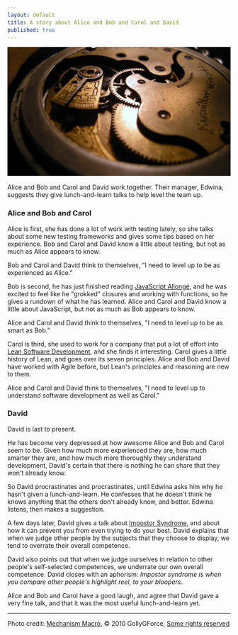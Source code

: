 ```yaml
---
layout: default
title: A story about Alice and Bob and Carol and David
published: true
---
```


[![Mechanism Macro](/assets/images/watch-mechanism.jpg)][mm]

Alice and Bob and Carol and David work together. Their manager, Edwina, suggests they give lunch-and-learn talks to help level the team up.

### Alice and Bob and Carol

Alice is first, she has done a lot of work with testing lately, so she talks about some new testing frameworks and gives some tips based on her experience. Bob and Carol and David know a little about testing, but not as much as Alice appears to know.

Bob and Carol and David think to themselves, "I need to level up to be as experienced as Alice."

Bob is second, he has just finished reading [JavaScript Allongé][ja], and he was excited to feel like he "grokked" closures and working with functions, so he gives a rundown of what he has learned. Alice and Carol and David know a little about JavaScript, but not as much as Bob appears to know.

Alice and Carol and David think to themselves, "I need to level up to be as smart as Bob."

Carol is third, she used to work for a company that put a lot of effort into [Lean Software Development][lsd], and she finds it interesting. Carol gives a little history of Lean, and goes over its seven principles. Alice and Bob and David have worked with Agile before, but Lean's principles and reasoning are new to them.

Alice and Carol and David think to themselves, "I need to level up to understand software development as well as Carol."

### David

David is last to present.

He has become very depressed at how awesome Alice and Bob and Carol seem to be. Given how much more experienced they are, how much smarter they are, and how much more thoroughly they understand development, David's certain that there is nothing he can share that they won't already know.

So David procrastinates and procrastinates, until Edwina asks him why he hasn't given a lunch-and-learn. He confesses that he doesn't think he knows anything that the others don't already know, and better. Edwina listens, then makes a suggestion.

A few days later, David gives a talk about [Impostor Syndrome][is], and about how it can prevent you from even trying to do your best. David explains that when we judge other people by the subjects that they choose to display, we tend to overrate their overall competence.

David also points out that when we judge ourselves in relation to other people's self-selected competences, we underrate our own overall competence. David closes with an aphorism: *Impostor syndrome is when you compare other people's highlight reel, to your bloopers*.

Alice and Bob and Carol have a good laugh, and agree that David gave a very fine talk, and that it was the most useful lunch-and-learn yet.

---

Photo credit: [Mechanism Macro][mm], © 2010 GollyGForce, [Some rights reserved][cc-by-2.0]

[ja]: http://leanpub.com/javascriptallongesix
[lsd]: https://en.wikipedia.org/wiki/Lean_software_development
[is]: https://en.wikipedia.org/wiki/Impostor_syndrome
[cc-by-2.0]: https://creativecommons.org/licenses/by/2.0/
[mm]: https://www.flickr.com/photos/see-through-the-eye-of-g/4278744230
